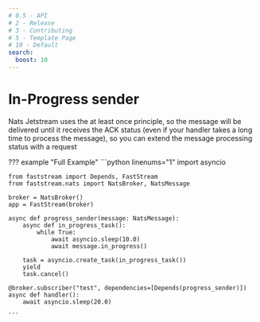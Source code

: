 ```yaml
---
# 0.5 - API
# 2 - Release
# 3 - Contributing
# 5 - Template Page
# 10 - Default
search:
  boost: 10
---
```


# In-Progress sender

Nats Jetstream uses the at least once principle, so the message will be delivered until it receives the ACK status (even if your handler takes a long time to process the message), so you can extend the message processing status with a request

??? example "Full Example"
    ```python linenums="1"
    import asyncio

    from faststream import Depends, FastStream
    from faststream.nats import NatsBroker, NatsMessage

    broker = NatsBroker()
    app = FastStream(broker)

    async def progress_sender(message: NatsMessage):
        async def in_progress_task():
            while True:
                await asyncio.sleep(10.0)
                await message.in_progress()

        task = asyncio.create_task(in_progress_task())
        yield
        task.cancel()

    @broker.subscriber("test", dependencies=[Depends(progress_sender)])
    async def handler():
        await asyncio.sleep(20.0)

    ```
